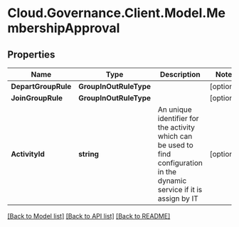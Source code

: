 # Cloud.Governance.Client.Model.MembershipApproval
## Properties

Name | Type | Description | Notes
------------ | ------------- | ------------- | -------------
**DepartGroupRule** | **GroupInOutRuleType** |  | [optional] 
**JoinGroupRule** | **GroupInOutRuleType** |  | [optional] 
**ActivityId** | **string** | An unique identifier for the activity which can be used to find configuration in the dynamic service if it is assign by IT | [optional] 

[[Back to Model list]](../README.md#documentation-for-models) [[Back to API list]](../README.md#documentation-for-api-endpoints) [[Back to README]](../README.md)

